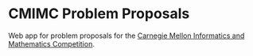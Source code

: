 # CMIMC Problem Proposals
Web app for problem proposals for the [Carnegie Mellon Informatics and Mathematics Competition](http://cmimc.org).
